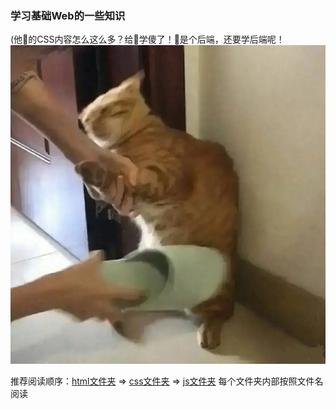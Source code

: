 ### 学习基础Web的一些知识
(他🐎的CSS内容怎么这么多？给👴学傻了！👴是个后端，还要学后端呢！
![1](./html/static/IMG_8950.jpg)

推荐阅读顺序：[html文件夹](./html/learn1.html) => [css文件夹](./css/learn1.html) => [js文件夹](./js/learn1.html)
每个文件夹内部按照文件名阅读